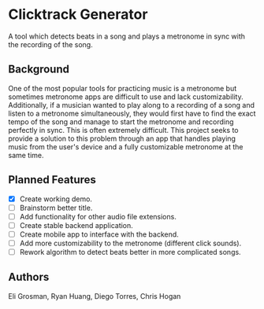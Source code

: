 # Clicktrack Generator

A tool which detects beats in a song and plays a metronome in sync with the
recording of the song.

## Background

One of the most popular tools for practicing music is a metronome but sometimes
metronome apps are difficult to use and lack customizability. Additionally,
if a musician wanted to play along to a recording of a song and listen to a
metronome simultaneously, they would first have to find the exact tempo of the 
song and manage to start the metronome and recording perfectly in sync. This
is often extremely difficult. This project seeks to provide a solution to
this problem through an app that handles playing music from the user's device
and a fully customizable metronome at the same time.

## Planned Features
- [x] Create working demo.
- [ ] Brainstorm better title.
- [ ] Add functionality for other audio file extensions.
- [ ] Create stable backend application.
- [ ] Create mobile app to interface with the backend.
- [ ] Add more customizability to the metronome (different click sounds).
- [ ] Rework algorithm to detect beats better in more complicated songs.

## Authors

Eli Grosman, Ryan Huang, Diego Torres, Chris Hogan
